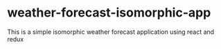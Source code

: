# weather-forecast-isomorphic-app
This is a simple isomorphic weather forecast application using react and redux
